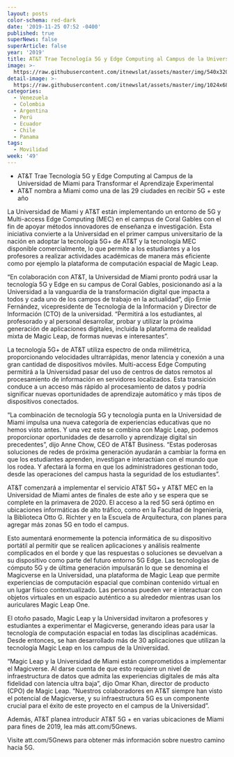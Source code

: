 ```yaml
---
layout: posts
color-schema: red-dark
date: '2019-11-25 07:52 -0400'
published: true
superNews: false
superArticle: false
year: '2019'
title: AT&T Trae Tecnología 5G y Edge Computing al Campus de la Universidad de Miami
image: >-
  https://raw.githubusercontent.com/itnewslat/assets/master/img/540x320/Umiami-p.jpg
detail-image: >-
  https://raw.githubusercontent.com/itnewslat/assets/master/img/1024x680/Umiami-g.jpg
categories:
  - Venezuela
  - Colombia
  - Argentina
  - Perú
  - Ecuador
  - Chile
  - Panama
tags:
  - Movilidad
week: '49'
---
```

- AT&T Trae Tecnología 5G y Edge Computing al Campus de la Universidad de Miami para Transformar el Aprendizaje Experimental
- AT&T nombra a Miami como una de las 29 ciudades en recibir 5G + este año

La Universidad de Miami y AT&T están implementando un entorno de 5G y Multi-access Edge Computing (MEC) en el campus de Coral Gables con el fin de apoyar métodos innovadores de enseñanza e investigación. Esta iniciativa convierte a la Universidad en el primer campus universitario de la nación en adoptar la tecnología 5G+ de AT&T y la tecnología MEC disponible comercialmente, lo que permite a los estudiantes y a los profesores a realizar actividades académicas de manera más eficiente como por ejemplo la plataforma de computación espacial de Magic Leap.

“En colaboración con AT&T, la Universidad de Miami pronto podrá usar la tecnología 5G y Edge en su campus de Coral Gables, posicionando así a la Universidad a la vanguardia de la transformación digital que impacta a todos y cada uno de los campos de trabajo en la actualidad”, dijo Ernie Fernández, vicepresidente de Tecnología de la Información y Director de Información (CTO) de la universidad. “Permitirá a los estudiantes, al profesorado y al personal desarrollar, probar y utilizar la próxima generación de aplicaciones digitales, incluida la plataforma de realidad mixta de Magic Leap, de formas nuevas e interesantes”. 

La tecnología 5G+ de AT&T utiliza espectro de onda milimétrica, proporcionando velocidades ultrarrápidas, menor latencia y conexión a una gran cantidad de dispositivos móviles. Multi-access Edge Computing permitirá a la Universidad pasar del uso de centros de datos remotos al procesamiento de información en servidores localizados. Esta transición conduce a un acceso más rápido al procesamiento de datos y podría significar nuevas oportunidades de aprendizaje automático y más tipos de dispositivos conectados.

“La combinación de tecnología 5G y tecnología punta en la Universidad de Miami impulsa una nueva categoría de experiencias educativas que no hemos visto antes. Y una vez este se combina con Magic Leap, podemos proporcionar oportunidades de desarrollo y aprendizaje digital sin precedentes”, dijo Anne Chow, CEO de AT&T Business. “Estas poderosas soluciones de redes de próxima generación ayudarán a cambiar la forma en que los estudiantes aprenden, investigan e interactúan con el mundo que los rodea. Y afectará la forma en que los administradores gestionan todo, desde las operaciones del campus hasta la seguridad de los estudiantes”.

AT&T comenzará a implementar el servicio AT&T 5G+ y AT&T MEC en la Universidad de Miami antes de finales de este año y se espera que se complete en la primavera de 2020. El acceso a la red 5G será óptimo en ubicaciones informáticas de alto tráfico, como en la Facultad de Ingeniería, la Biblioteca Otto G. Richter y en la Escuela de Arquitectura, con planes para agregar más zonas 5G en todo el campus.

Esto aumentará enormemente la potencia informática de su dispositivo portátil al permitir que se realicen aplicaciones y análisis realmente complicados en el borde y que las respuestas o soluciones se devuelvan a su dispositivo como parte del futuro entorno 5G Edge. Las tecnologías de cómputo 5G y de última generación impulsarán lo que se denomina el Magicverse en la Universidad, una plataforma de Magic Leap que permite experiencias de computación espacial que combinan contenido virtual en un lugar físico contextualizado. Las personas pueden ver e interactuar con objetos virtuales en un espacio auténtico a su alrededor mientras usan los auriculares Magic Leap One.

El otoño pasado, Magic Leap y la Universidad invitaron a profesores y estudiantes a experimentar el Magicverse, generando ideas para usar la tecnología de computación espacial en todas las disciplinas académicas. Desde entonces, se han desarrollado más de 30 aplicaciones que utilizan la tecnología Magic Leap en los campus de la Universidad.

“Magic Leap y la Universidad de Miami están comprometidos a implementar el Magicverse. Al darse cuenta de que esto requiere un nivel de infraestructura de datos que admita las experiencias digitales de más alta fidelidad con latencia ultra baja”, dijo Omar Khan, director de producto (CPO) de Magic Leap. “Nuestros colaboradores en AT&T siempre han visto el potencial de Magicverse, y su infraestructura 5G es un componente crucial para el éxito de este proyecto en el campus de la Universidad”.

Además, AT&T planea introducir AT&T 5G + en varias ubicaciones de Miami para fines de 2019, lea más att.com/5Gnews.

Visite att.com/5Gnews para obtener más información sobre nuestro camino hacia 5G.